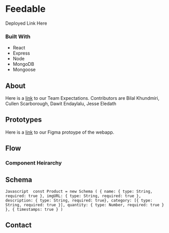 # Feedable

Deployed Link Here


### Built With

* React
* Express
* Node
* MongoDB
* Mongoose

## About
Here is a [link](https://docs.google.com/document/d/15U5NPlJ0PVFWd8dPnJQdOaQPe7KipYfSrD9CpkaPTuw/edit) to our Team Expectations.
Contributors are Bilal Khundmiri, Cullen Scarborough, Dawit Endaylalu, Jesse Eledath
## Prototypes
Here is a [link](https://www.figma.com/proto/L9ygdOIG2IT4Q7dvbrbOUu/Feedable?node-id=2%3A0&scaling=min-zoom) to our Figma protoype of the webapp.

## Flow
### Component Heirarchy

## Schema
`` Javascript 
const Product = new Schema (
    {
        name: { type: String, required: true },
        imgURL: { type: String, required: true },
        description: { type: String, required: true},
        category: [{ type: String, required: true }],
        quantity: { type: Number, required: true }
    },
    { timestamps: true }
)
``

## Contact
